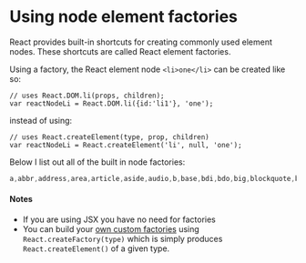 # Using node element factories

React provides built-in shortcuts for creating commonly used element nodes. These shortcuts are called React element factories. 

Using a factory, the React element node `<li>one</li>` can be created like so:

```
// uses React.DOM.li(props, children);
var reactNodeLi = React.DOM.li({id:'li1'}, 'one');
```

instead of using:

```
// uses React.createElement(type, prop, children)
var reactNodeLi = React.createElement('li', null, 'one');
```

Below I list out all of the built in node factories:

```js
a,abbr,address,area,article,aside,audio,b,base,bdi,bdo,big,blockquote,body,br,button,canvas,caption,cite,code,col,colgroup,data,datalist,dd,del,details,dfn,dialog,div,dl,dt,em,embed,fieldset,figcaption,figure,footer,form,h1,h2,h3,h4,h5,h6,head,header,hgroup,hr,html,i,iframe,img,input,ins,kbd,keygen,label,legend,li,link,main,map,mark,menu,menuitem,meta,meter,nav,noscript,object,ol,optgroup,option,output,p,param,picture,pre,progress,q,rp,rt,ruby,s,samp,script,section,select,small,source,span,strong,style,sub,summary,sup,table,tbody,td,textarea,tfoot,th,thead,time,title,tr,track,u,ul,var,video,wbr,circle,clipPath,defs,ellipse,g,image,line,linearGradient,mask,path,pattern,polygon,polyline,radialGradient,rect,stop,svg,text,tspa
```

#### Notes

* If you are using JSX you have no need for factories
* You can build your [own custom factories](http://facebook.github.io/react/docs/top-level-api.html#react.createfactory) using `React.createFactory(type)` which is simply produces `React.createElement()` of a given type.


